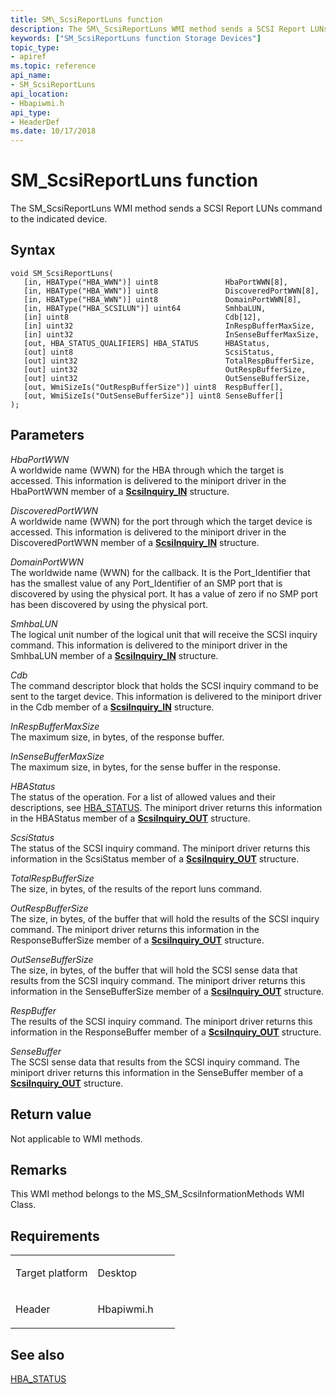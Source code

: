 ```yaml
---
title: SM\_ScsiReportLuns function
description: The SM\_ScsiReportLuns WMI method sends a SCSI Report LUNs command to the indicated device.
keywords: ["SM_ScsiReportLuns function Storage Devices"]
topic_type:
- apiref
ms.topic: reference
api_name:
- SM_ScsiReportLuns
api_location:
- Hbapiwmi.h
api_type:
- HeaderDef
ms.date: 10/17/2018
---
```


# SM\_ScsiReportLuns function


The SM\_ScsiReportLuns WMI method sends a SCSI Report LUNs command to the indicated device.

## Syntax

```ManagedCPlusPlus
void SM_ScsiReportLuns(
   [in, HBAType("HBA_WWN")] uint8               HbaPortWWN[8],
   [in, HBAType("HBA_WWN")] uint8               DiscoveredPortWWN[8],
   [in, HBAType("HBA_WWN")] uint8               DomainPortWWN[8],
   [in, HBAType("HBA_SCSILUN")] uint64          SmhbaLUN,
   [in] uint8                                   Cdb[12],
   [in] uint32                                  InRespBufferMaxSize,
   [in] uint32                                  InSenseBufferMaxSize,
   [out, HBA_STATUS_QUALIFIERS] HBA_STATUS      HBAStatus,
   [out] uint8                                  ScsiStatus,
   [out] uint32                                 TotalRespBufferSize,
   [out] uint32                                 OutRespBufferSize,
   [out] uint32                                 OutSenseBufferSize,
   [out, WmiSizeIs("OutRespBufferSize")] uint8  RespBuffer[],
   [out, WmiSizeIs("OutSenseBufferSize")] uint8 SenseBuffer[]
);
```

## Parameters

*HbaPortWWN*   
A worldwide name (WWN) for the HBA through which the target is accessed. This information is delivered to the miniport driver in the HbaPortWWN member of a [**ScsiInquiry\_IN**](/windows-hardware/drivers/ddi/hbapiwmi/ns-hbapiwmi-_scsiinquiry_in) structure.

*DiscoveredPortWWN*   
A worldwide name (WWN) for the port through which the target device is accessed. This information is delivered to the miniport driver in the DiscoveredPortWWN member of a [**ScsiInquiry\_IN**](/windows-hardware/drivers/ddi/hbapiwmi/ns-hbapiwmi-_scsiinquiry_in) structure.

*DomainPortWWN*   
The worldwide name (WWN) for the callback. It is the Port\_Identifier that has the smallest value of any Port\_Identifier of an SMP port that is discovered by using the physical port. It has a value of zero if no SMP port has been discovered by using the physical port.

*SmhbaLUN*   
The logical unit number of the logical unit that will receive the SCSI inquiry command. This information is delivered to the miniport driver in the SmhbaLUN member of a [**ScsiInquiry\_IN**](/windows-hardware/drivers/ddi/hbapiwmi/ns-hbapiwmi-_scsiinquiry_in) structure.

*Cdb*   
The command descriptor block that holds the SCSI inquiry command to be sent to the target device. This information is delivered to the miniport driver in the Cdb member of a [**ScsiInquiry\_IN**](/windows-hardware/drivers/ddi/hbapiwmi/ns-hbapiwmi-_scsiinquiry_in) structure.

*InRespBufferMaxSize*   
The maximum size, in bytes, of the response buffer.

*InSenseBufferMaxSize*   
The maximum size, in bytes, for the sense buffer in the response.

*HBAStatus*   
The status of the operation. For a list of allowed values and their descriptions, see [HBA\_STATUS](hba-status.md). The miniport driver returns this information in the HBAStatus member of a [**ScsiInquiry\_OUT**](/windows-hardware/drivers/ddi/hbapiwmi/ns-hbapiwmi-_scsiinquiry_out) structure.

*ScsiStatus*   
The status of the SCSI inquiry command. The miniport driver returns this information in the ScsiStatus member of a [**ScsiInquiry\_OUT**](/windows-hardware/drivers/ddi/hbapiwmi/ns-hbapiwmi-_scsiinquiry_out) structure.

*TotalRespBufferSize*   
The size, in bytes, of the results of the report luns command.

*OutRespBufferSize*   
The size, in bytes, of the buffer that will hold the results of the SCSI inquiry command. The miniport driver returns this information in the ResponseBufferSize member of a [**ScsiInquiry\_OUT**](/windows-hardware/drivers/ddi/hbapiwmi/ns-hbapiwmi-_scsiinquiry_out) structure.

*OutSenseBufferSize*   
The size, in bytes, of the buffer that will hold the SCSI sense data that results from the SCSI inquiry command. The miniport driver returns this information in the SenseBufferSize member of a [**ScsiInquiry\_OUT**](/windows-hardware/drivers/ddi/hbapiwmi/ns-hbapiwmi-_scsiinquiry_out) structure.

*RespBuffer*   
The results of the SCSI inquiry command. The miniport driver returns this information in the ResponseBuffer member of a [**ScsiInquiry\_OUT**](/windows-hardware/drivers/ddi/hbapiwmi/ns-hbapiwmi-_scsiinquiry_out) structure.

*SenseBuffer*   
The SCSI sense data that results from the SCSI inquiry command. The miniport driver returns this information in the SenseBuffer member of a [**ScsiInquiry\_OUT**](/windows-hardware/drivers/ddi/hbapiwmi/ns-hbapiwmi-_scsiinquiry_out) structure.

## Return value

Not applicable to WMI methods.

## Remarks

This WMI method belongs to the MS\_SM\_ScsiInformationMethods WMI Class.

## Requirements

<table>
<colgroup>
<col width="50%" />
<col width="50%" />
</colgroup>
<tbody>
<tr class="odd">
<td align="left"><p>Target platform</p></td>
<td align="left">Desktop</td>
</tr>
<tr class="even">
<td align="left"><p>Header</p></td>
<td align="left">Hbapiwmi.h</td>
</tr>
</tbody>
</table>

## <span id="see_also"></span>See also


[HBA\_STATUS](hba-status.md)

 

